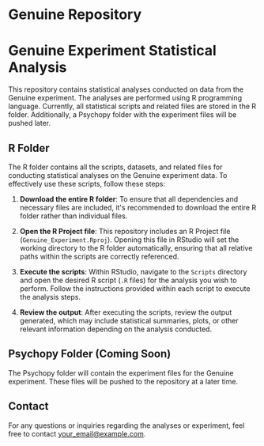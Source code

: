 # Genuine Repository

# Genuine Experiment Statistical Analysis

This repository contains statistical analyses conducted on data from the Genuine experiment. The analyses are performed using R programming language. Currently, all statistical scripts and related files are stored in the R folder. Additionally, a Psychopy folder with the experiment files will be pushed later.

## R Folder

The R folder contains all the scripts, datasets, and related files for conducting statistical analyses on the Genuine experiment data. To effectively use these scripts, follow these steps:

1. **Download the entire R folder**: To ensure that all dependencies and necessary files are included, it's recommended to download the entire R folder rather than individual files.

2. **Open the R Project file**: This repository includes an R Project file (`Genuine_Experiment.Rproj`). Opening this file in RStudio will set the working directory to the R folder automatically, ensuring that all relative paths within the scripts are correctly referenced.

3. **Execute the scripts**: Within RStudio, navigate to the `Scripts` directory and open the desired R script (`.R` files) for the analysis you wish to perform. Follow the instructions provided within each script to execute the analysis steps.

4. **Review the output**: After executing the scripts, review the output generated, which may include statistical summaries, plots, or other relevant information depending on the analysis conducted.

## Psychopy Folder (Coming Soon)

The Psychopy folder will contain the experiment files for the Genuine experiment. These files will be pushed to the repository at a later time.

## Contact

For any questions or inquiries regarding the analyses or experiment, feel free to contact [your_email@example.com](mailto:thomas.quettier2@unibo.it).


